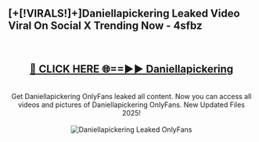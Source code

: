 <h2>[+[!VIRALS!]+]Daniellapickering Leaked Video Viral On Social X Trending Now - 4sfbz</h2>
<br>
<div align="center">
<h2><a href="https://libra.edu.pl?Daniellapickering" rel="nofollow">🔴 CLICK HERE 🌐==►► Daniellapickering</a></h2>
<br>
Get Daniellapickering OnlyFans leaked all content. Now you can access all videos and pictures of Daniellapickering OnlyFans. New Updated Files 2025!
<br>
<br>
<a href="https://libra.edu.pl?Daniellapickering" rel="nofollow" data-target="animated-image.originalLink"><img src="https://i.ibb.co.com/WyWwxjT/player-gif2.gif" alt="Daniellapickering Leaked OnlyFans" style="max-width: 100%; display: inline-block;" data-target="animated-image.originalImage"></a>
</div>
<br>